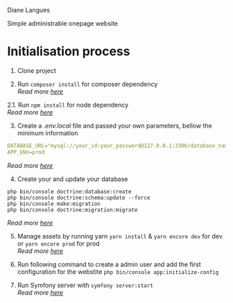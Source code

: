 Diane Langues

Simple administrable onepage website

# Initialisation process

1. Clone project

2. Run `composer install` for composer dependency  
*Read more [here](https://getcomposer.org/)*   

2.1. Run `npm install` for node dependency  
*Read more [here](https://nodejs.org/en/)*   

3. Create a *.env.local* file and passed your own parameters, bellow the minimum information
```yaml
DATABASE_URL="mysql://your_id:your_password@127.0.0.1:3306/database_name"
APP_ENV=prod
```
*Read more [here](https://symfony.com/doc/current/configuration.html#configuration-based-on-environment-variables)*  

4. Create your and update your database
```shell
php bin/console doctrine:database:create
php bin/console doctrine:schema:update --force
php bin/console make:migration
php bin/console doctrine:migration:migrate
```
*Read more [here](https://symfony.com/doc/current/doctrine.html)*  

5. Manage assets by running yarn `yarn install` & `yarn encore dev` for dev or `yarn encore prod` for prod  
*Read more [here](https://symfony.com/doc/current/frontend.html)*  

6. Run following command to create a admin user and add the first configuration for the webstite `php bin/console app:initialize-config`

6. Run Symfony server with `symfony server:start`  
*Read more [here](https://symfony.com/doc/current/setup/symfony_server.html)* 

